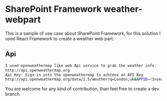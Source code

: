 # SharePoint Framework weather-webpart

This is a sample of use case about SharePoint Framework, for this solution I used React Framework to create a weather web part.

## Api

```bash
I used openweathermap like web Api service to grab the weather info.
http://api.openweathermap.org
Api Key: Sign-in into the openweathermap to achieve an API Key
http://api.openweathermap.org/data/2.5/weather?q=London,uk&APPID=<Insert here your API Key>

```

You are welcome for any kind of contribution, than feel free to create a dev branch.
